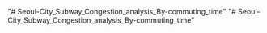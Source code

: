 "# Seoul-City_Subway_Congestion_analysis_By-commuting_time" 
"# Seoul-City_Subway_Congestion_analysis_By-commuting_time" 
